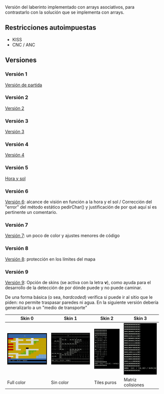 
Versión del laberinto implementado con arrays asociativos, para contrastarlo con la solución que se implementa con arrays.

## Restricciones autoimpuestas

- KISS
- CNC / ANC


## Versiones

### Versión 1

[Versión de partida](ArrayAsociativo001.java)

### Versión 2

[Versión 2](ArrayAsociativo002.java)

### Versión 3

[Versión 3](ArrayAsociativo003.java)

### Versión 4

[Versión 4](ArrayAsociativo004.java)

### Versión 5

[Hora y sol](ArrayAsociativo005.java)


### Versión 6

[Versión 6](ArrayAsociativo006.java): alcance de visión en función a la hora y el sol / Corrección del "error" del método estático pedirChar() y justificación de por qué aquí sí es pertinente un comentario. 

### Versión 7

[Versión 7](ArrayAsociativo007.java): un poco de color y ajustes menores de código

### Versión 8

[Versión 8](ArrayAsociativo008.java): protección en los límites del mapa

### Versión 9

[Versión 9](ArrayAsociativo009.java): Opción de skins (se activa con la letra **v**), como ayuda para el desarrollo de la detección de por dónde puede y no puede caminar. 

De una forma básica (o sea, *hardcoded*) verifica si puede ir al sitio que le piden: no permite traspasar paredes ni agua. En la siguiente versión debería generalizarlo a un "medio de transporte"

|Skin 0|Skin 1|Skin 2|Skin 3
|-|-|-|-
|![](/imagenes/ArrayAsociativoV9SKIN0.png)|![](/imagenes/ArrayAsociativoV9SKIN1.png)|![](/imagenes/ArrayAsociativoV9SKIN2.png)|![](/imagenes/ArrayAsociativoV9SKIN3.png)
|Full color|Sin color|Tiles puros|Matriz colisiones